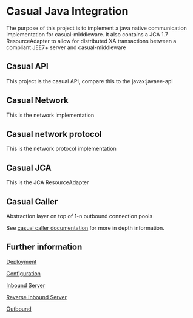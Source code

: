 # Casual Java Integration

The purpose of this project is to implement a 
java native communication implementation for 
casual-middleware. It also contains a JCA 1.7
ResourceAdapter to allow for distributed XA
transactions between a compliant JEE7+ server
and casual-middleware

## Casual API

This project is the casual API, compare this 
to the javax:javaee-api

## Casual Network

This is the network implementation

## Casual network protocol

This is the network protocol implementation

## Casual JCA

This is the JCA ResourceAdapter

## Casual Caller

Abstraction layer on top of 1-n outbound connection pools

See [casual caller documentation](casual/casual-caller-api/README.md) for more in depth information.

## Further information
[Deployment](deployment.md)

[Configuration](configuration.md)

[Inbound Server](inbound.md)

[Reverse Inbound Server](reverse-inbound.md)

[Outbound](outbound.md)